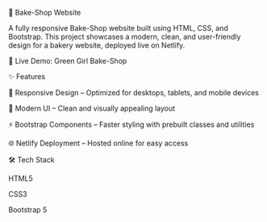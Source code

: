 🍰 Bake-Shop Website

A fully responsive Bake-Shop website built using HTML, CSS, and Bootstrap. This project showcases a modern, clean, and user-friendly design for a bakery website, deployed live on Netlify.

🔗 Live Demo: Green Girl Bake-Shop

✨ Features

📱 Responsive Design – Optimized for desktops, tablets, and mobile devices

🎨 Modern UI – Clean and visually appealing layout

⚡ Bootstrap Components – Faster styling with prebuilt classes and utilities

🌐 Netlify Deployment – Hosted online for easy access

🛠️ Tech Stack

HTML5

CSS3

Bootstrap 5
